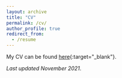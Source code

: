 ```yaml
---
layout: archive
title: "CV"
permalink: /cv/
author_profile: true
redirect_from:
  - /resume
---
```


My CV can be found [here](../files/Shen_CV.pdf){:target="_blank"}.

*Last updated November 2021*.